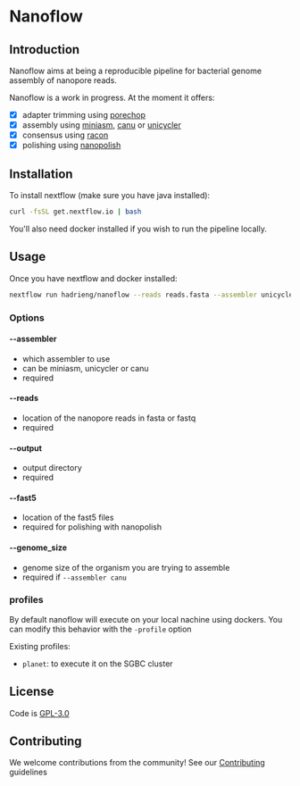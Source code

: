 # Nanoflow

## Introduction

Nanoflow aims at being a reproducible pipeline for bacterial genome assembly
of nanopore reads.

Nanoflow is a work in progress. At the moment it offers:

- [x] adapter trimming using [porechop](https://github.com/rrwick/Porechop)
- [x] assembly using [miniasm](https://github.com/lh3/miniasm), [canu](https://github.com/marbl/canu) or [unicycler](https://github.com/rrwick/Unicycler)
- [x] consensus using [racon](https://github.com/isovic/racon)
- [x] polishing using [nanopolish](https://github.com/jts/nanopolish)

## Installation

To install nextflow (make sure you have java installed):

```bash
curl -fsSL get.nextflow.io | bash
```

You'll also need docker installed if you wish to run the pipeline locally.

## Usage

Once you have nextflow and docker installed:

```bash
nextflow run hadrieng/nanoflow --reads reads.fasta --assembler unicycler --output results
```

### Options

#### --assembler
* which assembler to use
* can be miniasm, unicycler or canu
* required

#### --reads
* location of the nanopore reads in fasta or fastq
* required

#### --output
* output directory
* required

#### --fast5
* location of the fast5 files
* required for polishing with nanopolish

#### --genome_size
* genome size of the organism you are trying to assemble
* required if `--assembler canu`

### profiles

By default nanoflow will execute on your local nachine using dockers.
You can modify this behavior with the `-profile` option

Existing profiles:

* `planet`: to execute it on the SGBC cluster

## License

Code is [GPL-3.0](LICENSE)

## Contributing

We welcome contributions from the community! See our
[Contributing](CONTRIBUTING.md) guidelines
